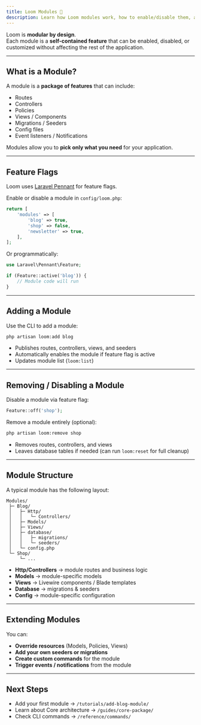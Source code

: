 ```yaml
---
title: Loom Modules 🧩
description: Learn how Loom modules work, how to enable/disable them, and extend the system.
---
```


Loom is **modular by design**.  
Each module is a **self-contained feature** that can be enabled, disabled, or customized without affecting the rest of the application.

---

## What is a Module?

A module is a **package of features** that can include:

- Routes
- Controllers
- Policies
- Views / Components
- Migrations / Seeders
- Config files
- Event listeners / Notifications

Modules allow you to **pick only what you need** for your application.

---

## Feature Flags

Loom uses [Laravel Pennant](https://laravel.com/docs/10.x/pennant) for feature flags.  

Enable or disable a module in `config/loom.php`:

```php
return [
    'modules' => [
        'blog' => true,
        'shop' => false,
        'newsletter' => true,
    ],
];
````

Or programmatically:

```php
use Laravel\Pennant\Feature;

if (Feature::active('blog')) {
    // Module code will run
}
```

---

## Adding a Module

Use the CLI to add a module:

```bash
php artisan loom:add blog
```

* Publishes routes, controllers, views, and seeders
* Automatically enables the module if feature flag is active
* Updates module list (`loom:list`)

---

## Removing / Disabling a Module

Disable a module via feature flag:

```php
Feature::off('shop');
```

Remove a module entirely (optional):

```bash
php artisan loom:remove shop
```

* Removes routes, controllers, and views
* Leaves database tables if needed (can run `loom:reset` for full cleanup)

---

## Module Structure

A typical module has the following layout:

```
Modules/
 ├─ Blog/
 │   ├─ Http/
 │   │   └─ Controllers/
 │   ├─ Models/
 │   ├─ Views/
 │   ├─ database/
 │   │   ├─ migrations/
 │   │   └─ seeders/
 │   └─ config.php
 └─ Shop/
     └─ ...
```

* **Http/Controllers** → module routes and business logic
* **Models** → module-specific models
* **Views** → Livewire components / Blade templates
* **Database** → migrations & seeders
* **Config** → module-specific configuration

---

## Extending Modules

You can:

* **Override resources** (Models, Policies, Views)
* **Add your own seeders or migrations**
* **Create custom commands** for the module
* **Trigger events / notifications** from the module

---

## Next Steps

* Add your first module → `/tutorials/add-blog-module/`
* Learn about Core architecture → `/guides/core-package/`
* Check CLI commands → `/reference/commands/`
